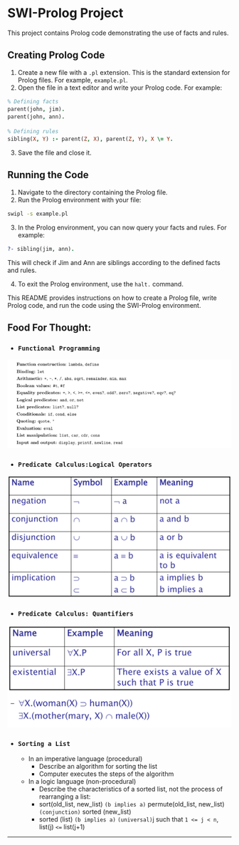 # SWI-Prolog Project

This project contains Prolog code demonstrating the use of facts and rules.

## Creating Prolog Code

1. Create a new file with a `.pl` extension. This is the standard extension for Prolog files. For example, `example.pl`.
2. Open the file in a text editor and write your Prolog code. For example:

```prolog
% Defining facts
parent(john, jim).
parent(john, ann).

% Defining rules
sibling(X, Y) :- parent(Z, X), parent(Z, Y), X \= Y.
```

3. Save the file and close it.

## Running the Code

1. Navigate to the directory containing the Prolog file.
2. Run the Prolog environment with your file:

```bash
swipl -s example.pl
```

3. In the Prolog environment, you can now query your facts and rules. For example:

```prolog
?- sibling(jim, ann).
```

This will check if Jim and Ann are siblings according to the defined facts and rules.

4. To exit the Prolog environment, use the `halt.` command.

This README provides instructions on how to create a Prolog file, write Prolog code, and run the code using the SWI-Prolog environment.

## Food For Thought:

- ### `Functional Programming`

![Fuctions](../images/functional.png)

- ### `Predicate Calculus:Logical Operators`

![Logical Operators](../images/logical_operators.png)

- ### `Predicate Calculus: Quantifiers`

![Quantifiers](../images/quantifiers.png)

- ### `Sorting a List`
    - In an imperative language (procedural)
        - Describe an algorithm for sorting the list
        - Computer executes the steps of the algorithm
    - In a logic language (non-procedural)
        - Describe the characteristics of a sorted list, not the process of rearranging a list:
        - sort(old_list, new_list) `(b implies a)` permute(old_list, new_list) `(conjunction)` sorted (new_list)
        - sorted (list) `(b implies a)` `(universal)`j such that `1 <= j < n`, list(j) `<=` list(j+1)

---